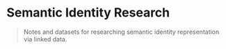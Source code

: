 Semantic Identity Research
==========================
> Notes and datasets for researching semantic identity representation via linked data.
